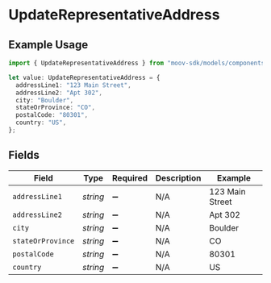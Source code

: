 # UpdateRepresentativeAddress

## Example Usage

```typescript
import { UpdateRepresentativeAddress } from "moov-sdk/models/components";

let value: UpdateRepresentativeAddress = {
  addressLine1: "123 Main Street",
  addressLine2: "Apt 302",
  city: "Boulder",
  stateOrProvince: "CO",
  postalCode: "80301",
  country: "US",
};
```

## Fields

| Field              | Type               | Required           | Description        | Example            |
| ------------------ | ------------------ | ------------------ | ------------------ | ------------------ |
| `addressLine1`     | *string*           | :heavy_minus_sign: | N/A                | 123 Main Street    |
| `addressLine2`     | *string*           | :heavy_minus_sign: | N/A                | Apt 302            |
| `city`             | *string*           | :heavy_minus_sign: | N/A                | Boulder            |
| `stateOrProvince`  | *string*           | :heavy_minus_sign: | N/A                | CO                 |
| `postalCode`       | *string*           | :heavy_minus_sign: | N/A                | 80301              |
| `country`          | *string*           | :heavy_minus_sign: | N/A                | US                 |